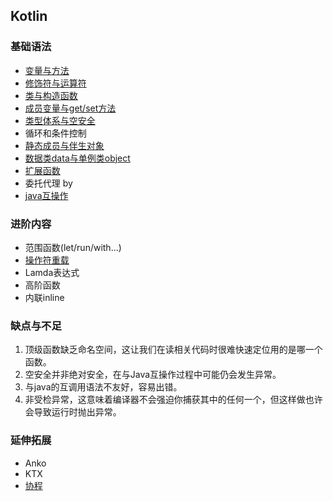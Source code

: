 ## Kotlin 

### 基础语法

- [变量与方法](https://www.jianshu.com/p/53cf919126dd)
- [修饰符与运算符](https://www.jianshu.com/p/b77736aa0d18)
- [类与构造函数](https://www.jianshu.com/p/bdec4828d7ca)
- [成员变量与get/set方法](https://www.jianshu.com/p/ba3869f16389)
- [类型体系与空安全](https://www.jianshu.com/p/d55881a9380e)
- 循环和条件控制
- [静态成员与伴生对象](https://www.jianshu.com/p/ac0c25091491)
- [数据类data与单例类object](https://www.jianshu.com/p/26cf0631b5bd)
- [扩展函数](https://www.jianshu.com/p/84f7877d3079)
- 委托代理 by
- [java互操作](https://www.jianshu.com/writer#/notebooks/14628887/notes/47865071)

### 进阶内容

- 范围函数(let/run/with...)
- [操作符重载](https://www.jianshu.com/p/05bdbdc7e8e2)
- Lamda表达式
- 高阶函数
- 内联inline

### 缺点与不足

1. 顶级函数缺乏命名空间，这让我们在读相关代码时很难快速定位用的是哪一个函数。
2. 空安全并非绝对安全，在与Java互操作过程中可能仍会发生异常。
3. 与java的互调用语法不友好，容易出错。
4. 非受检异常，这意味着编译器不会强迫你捕获其中的任何一个，但这样做也许会导致运行时抛出异常。

### 延伸拓展

- Anko
- KTX
- [协程](https://www.jianshu.com/p/84cc26da7c6d)